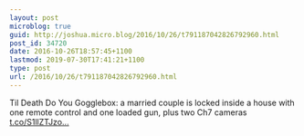 ```yaml
---
layout: post
microblog: true
guid: http://joshua.micro.blog/2016/10/26/t791187042826792960.html
post_id: 34720
date: 2016-10-26T18:57:45+1100
lastmod: 2019-07-30T17:41:21+1100
type: post
url: /2016/10/26/t791187042826792960.html
---
```

Til Death Do You Gogglebox: a married couple is locked inside a house with one remote control and one loaded gun, plus two Ch7 cameras [t.co/S1llZTJzo...](https://t.co/S1llZTJzow)
